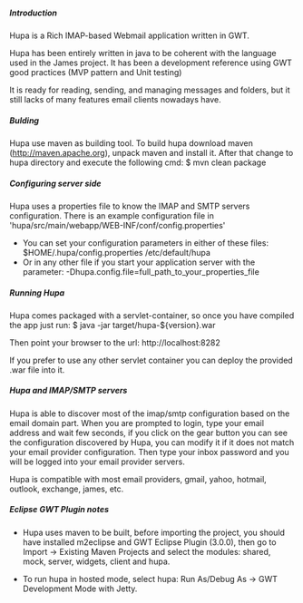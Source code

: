 ##### Introduction #####
Hupa is a Rich IMAP-based Webmail application written in GWT.

Hupa has been entirely written in java to be coherent with the language used in the James project.
It has been a development reference using GWT good practices (MVP pattern and Unit testing)

It is ready for reading, sending, and managing messages and folders, but it still lacks of many features email clients nowadays have.

##### Bulding #####
Hupa use maven as building tool. To build hupa download maven (http://maven.apache.org), unpack maven and install it.
After that change to hupa directory and execute the following cmd:
$ mvn clean package

##### Configuring server side  #####
Hupa uses a properties file to know the IMAP and SMTP servers configuration.
There is an example configuration file in 'hupa/src/main/webapp/WEB-INF/conf/config.properties'

- You can set your configuration parameters in either of these files:
  $HOME/.hupa/config.properties
  /etc/default/hupa
- Or in any other file if you start your application server with the parameter:
  -Dhupa.config.file=full_path_to_your_properties_file

##### Running Hupa #####
Hupa comes packaged with a servlet-container, so once you have compiled the app just run:
$ java -jar target/hupa-${version}.war

Then point your browser to the url:
http://localhost:8282

If you prefer to use any other servlet container you can deploy the provided .war file into it.

##### Hupa and IMAP/SMTP servers  #####
Hupa is able to discover most of the imap/smtp configuration based on the email domain part.
When you are prompted to login, type your email address and wait few seconds, if you click on the
gear button you can see the configuration discovered by Hupa, you can modify it if it does not match
your email provider configuration. Then type your inbox password and you will be logged into your
email provider servers.

Hupa is compatible with most email providers, gmail, yahoo, hotmail, outlook, exchange, james, etc.

##### Eclipse GWT Plugin notes #####
- Hupa uses maven to be built, before importing the project, you should have installed m2eclipse
and GWT Eclipse Plugin (3.0.0), then go to Import -> Existing Maven Projects and select the modules:
shared, mock, server, widgets, client and hupa.

- To run hupa in hosted mode, select hupa: Run As/Debug As -> GWT Development Mode with Jetty.
